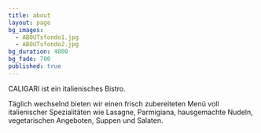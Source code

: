 ```yaml
---
title: about
layout: page
bg_images: 
  - ABOUTsfondo1.jpg
  - ABOUTsfondo2.jpg
bg_duration: 4000
bg_fade: 700
published: true
---
```


CALIGARI ist ein italienisches Bistro. 


Täglich wechselnd bieten wir einen frisch zubereiteten Menü voll italienischer Spezialitäten  wie Lasagne,  Parmigiana, hausgemachte Nudeln, vegetarischen Angeboten, Suppen und Salaten. 
